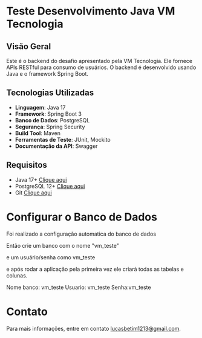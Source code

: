 # Teste Desenvolvimento Java VM Tecnologia

## Visão Geral

Este é o backend do desafio apresentado pela VM Tecnologia. Ele fornece APIs RESTful para consumo de usuários. 
  O backend é desenvolvido usando Java e o framework Spring Boot.

## Tecnologias Utilizadas

- **Linguagem**: Java 17
- **Framework**: Spring Boot 3
- **Banco de Dados**: PostgreSQL
- **Segurança**: Spring Security
- **Build Tool**: Maven
- **Ferramentas de Teste**: JUnit, Mockito
- **Documentação da API**: Swagger

## Requisitos

- Java 17+  [Clique aqui](https://www.oracle.com/java/technologies/javase/jdk17-archive-downloads.html)
- PostgreSQL 12+ [Clique aqui](https://www.postgresql.org/download/)
- Git [Clique aqui](https://git-scm.com/downloads)


# Configurar o Banco de Dados

Foi realizado a configuração automatica do banco de dados

Então crie um banco com o nome "vm_teste"

e um usuário/senha como vm_teste

e após rodar a aplicação pela primeira vez ele criará todas as tabelas e colunas.

Nome banco: vm_teste
Usuario: vm_teste
Senha:vm_teste

# Contato
Para mais informações, entre em contato  lucasbetim1213@gmail.com.
